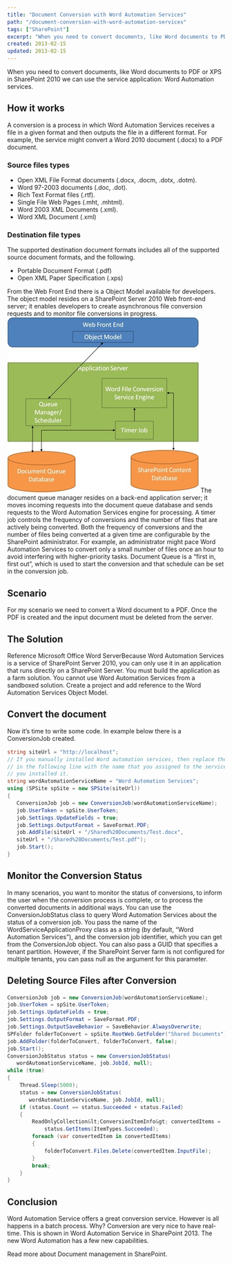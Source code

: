 ```yaml
---
title: "Document Conversion with Word Automation Services"
path: "/document-conversion-with-word-automation-services"
tags: ["SharePoint"]
excerpt: "When you need to convert documents, like Word documents to PDF or XPS in SharePoint 2010 we can use the service application: Word Automation services."
created: 2013-02-15
updated: 2013-02-15
---
```


When you need to convert documents, like Word documents to PDF or XPS in SharePoint 2010 we can use the service application: Word Automation services.

## How it works

A conversion is a process in which Word Automation Services receives a file in a given format and then outputs the file in a different format. For example, the service might convert a Word 2010 document (.docx) to a PDF document.

### Source files types

* Open XML File Format documents (.docx, .docm, .dotx, .dotm).
* Word 97-2003 documents (.doc, .dot).
* Rich Text Format files (.rtf).
* Single File Web Pages (.mht, .mhtml).
* Word 2003 XML Documents (.xml).
* Word XML Document (.xml)

### Destination file types

The supported destination document formats includes all of the supported source document formats, and the following.

* Portable Document Format (.pdf)
* Open XML Paper Specification (.xps)

From the Web Front End there is a Object Model available for developers. The object model resides on a SharePoint Server 2010 Web front-end server; it enables developers to create asynchronous file conversion requests and to monitor file conversions in progress. ![Word Automation Service Application Architecture](./WordAutomationArchitecture.jpg)The document queue manager resides on a back-end application server; it moves incoming requests into the document queue database and sends requests to the Word Automation Services engine for processing. A timer job controls the frequency of conversions and the number of files that are actively being converted. Both the frequency of conversions and the number of files being converted at a given time are configurable by the SharePoint administrator. For example, an administrator might pace Word Automation Services to convert only a small number of files once an hour to avoid interfering with higher-priority tasks. Document Queue is a “first in, first out”, which is used to start the conversion and that schedule can be set in the conversion job.

## Scenario

For my scenario we need to convert a Word document to a PDF. Once the PDF is created and the input document must be deleted from the server.

## The Solution

Reference Microsoft Office Word ServerBecause Word Automation Services is a service of SharePoint Server 2010, you can only use it in an application that runs directly on a SharePoint Server. You must build the application as a farm solution. You cannot use Word Automation Services from a sandboxed solution. Create a project and add reference to the Word Automation Services Object Model.

## Convert the document

Now it’s time to write some code. In example below there is a ConversionJob created.

```csharp
string siteUrl = "http://localhost";
// If you manually installed Word automation services, then replace the name
// in the following line with the name that you assigned to the service when
// you installed it.
string wordAutomationServiceName = "Word Automation Services";
using (SPSite spSite = new SPSite(siteUrl))
{
   ConversionJob job = new ConversionJob(wordAutomationServiceName);
   job.UserToken = spSite.UserToken;
   job.Settings.UpdateFields = true;
   job.Settings.OutputFormat = SaveFormat.PDF;
   job.AddFile(siteUrl + "/Shared%20Documents/Test.docx",
   siteUrl + "/Shared%20Documents/Test.pdf");
   job.Start();
}
```

## Monitor the Conversion Status

In many scenarios, you want to monitor the status of conversions, to inform the user when the conversion process is complete, or to process the converted documents in additional ways. You can use the ConversionJobStatus class to query Word Automation Services about the status of a conversion job. You pass the name of the WordServiceApplicationProxy class as a string (by default, “Word Automation Services”), and the conversion job identifier, which you can get from the ConversionJob object. You can also pass a GUID that specifies a tenant partition. However, if the SharePoint Server farm is not configured for multiple tenants, you can pass null as the argument for this parameter.

## Deleting Source Files after Conversion

```csharp
ConversionJob job = new ConversionJob(wordAutomationServiceName);
job.UserToken = spSite.UserToken;
job.Settings.UpdateFields = true;
job.Settings.OutputFormat = SaveFormat.PDF;
job.Settings.OutputSaveBehavior = SaveBehavior.AlwaysOverwrite;
SPFolder folderToConvert = spSite.RootWeb.GetFolder("Shared Documents");
job.AddFolder(folderToConvert, folderToConvert, false);
job.Start();
ConversionJobStatus status = new ConversionJobStatus(
   wordAutomationServiceName, job.JobId, null);
while (true)
{
    Thread.Sleep(5000);
    status = new ConversionJobStatus(
       wordAutomationServiceName, job.JobId, null);
    if (status.Count == status.Succeeded + status.Failed)
    {
        ReadOnlyCollection&lt;ConversionItemInfo&gt; convertedItems =
            status.GetItems(ItemTypes.Succeeded);
        foreach (var convertedItem in convertedItems)
        {
            folderToConvert.Files.Delete(convertedItem.InputFile);
        }
        break;
    }
}
```

## Conclusion

Word Automation Service offers a great conversion service. However is all happens in a batch process. Why? Conversion are very nice to have real-time. This is shown in Word Automation Service in SharePoint 2013. The new Word Automation has a few new capabilities.

Read more about Document management in SharePoint.

